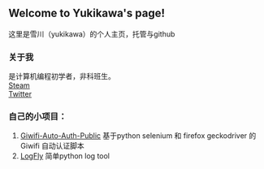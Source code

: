 ## Welcome to Yukikawa's page!

 这里是雪川（yukikawa）的个人主页，托管与github  
### 关于我  
是计算机编程初学者，非科班生。  
[Steam](https://steamcommunity.com/id/furry-yuki)  
[Twitter](https://twitter.com/yukikawaqaq)  
### 自己的小项目：  
1. [Giwifi-Auto-Auth-Public](https://github.com/TinQlo/Giwifi-Auto-Auth-Public) 基于python selenium 和 firefox geckodriver 的 Giwifi 自动认证脚本  
2. [LogFly](https://github.com/TinQlo/LogFly) 简单python log tool  
